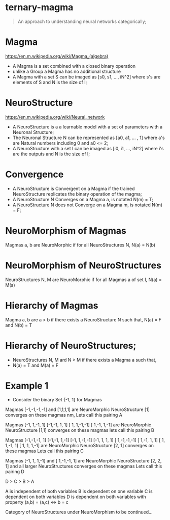 # ternary-magma
> An approach to understanding neural networks categorically;

# Magma

https://en.m.wikipedia.org/wiki/Magma_(algebra)

- A Magma is a set combined with a closed binary operation
- unlike a Group a Magma has no additional structure
- A Magma with a set S can be imaged as [s0, s1, ..., iN^2] where s's are elements of S and N is the size of I;

# NeuroStructure

https://en.m.wikipedia.org/wiki/Neural_network

- A NeuroStructure is a a learnable model with a set of parameters with a Neuronal Structure;
- The Neuronal Structure N can be represented as [a0, a1, ... , 1] where a's are Natural numbers including 0 and a0 <= 2;
- A NeuroStructure with a set I can be imaged as [i0, i1, ..., iN^2] where i's are the outputs and N is the size of I;

# Convergence
- A NeuroStructure is Convergent on a Magma if the trained NeuroStructure replicates the binary operation of the magma;
- A NeuroStructure N Converges on a Magma a, is notated N(m) = T;
- A NeuroStructure N does not Converge on a Magma m, is notated N(m) = F;

# NeuroMorphism of Magmas
Magmas a, b are NeuroMorphic if for all NeuroStructures N,
N(a) = N(b)

# NeuroMorphism of NeuroStructures
NeuroStructures N, M are NeuroMorphic if for all Magmas a of set I,
N(a) =  M(a)

# Hierarchy of Magmas
Magma a, b are a > b if there exists a NeuroStructure N such that,
N(a) = F and N(b) = T

# Hierarchy of NeuroStructures;
- NeuroStructures N, M ard N > M if there exists a Magma a such that,
- N(a) = T and M(a) = F

# Example 1
- Consider the binary Set {-1, 1} for Magmas

Magmas [-1,-1,-1,-1] and [1,1,1,1] are NeuroMorphic
NeuroStructure [1] converges on these magmas nm,
Lets call this pairing A

Magmas  [-1, 1,-1, 1] [-1,-1, 1, 1] [ 1, 1,-1,-1] [ 1,-1, 1,-1] are NeuroMorphic
NeuroStructure [1,1] converges on these magmas
lets call this pairing B

Magmas [-1,-1,-1, 1] [-1,-1, 1,-1] [-1, 1,-1,-1] [-1, 1, 1, 1]
       [ 1,-1,-1,-1] [ 1,-1, 1, 1] [ 1, 1,-1, 1] [ 1, 1, 1,-1] are NeuroMorphic
NeuroStructure [2, 1] converges on these magmas
Lets call this pairing C

Magmas [-1, 1, 1,-1] and [ 1,-1,-1, 1] are NeuroMorphic
NeuroStructure [2, 2, 1] and all larger NeuroStructures converges on these magmas
Lets call this pairing D

D > C > B > A

A is independent of both variables
B is dependent on one variable
C is dependent on both variables
D is dependent on both variables with property (a,b) = (a,c) <=> b = c

Category of NeuroStructures under NeuroMorphism
to be continued...

